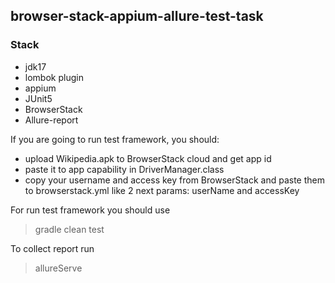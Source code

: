 ## browser-stack-appium-allure-test-task
### Stack
* jdk17
* lombok plugin
* appium
* JUnit5
* BrowserStack
* Allure-report

If you are going to run test framework, you should:
* upload Wikipedia.apk to BrowserStack cloud and get app id
* paste it to app capability in DriverManager.class
* copy your username and access key from BrowserStack and paste them to browserstack.yml like 2 next params: userName and accessKey

For run test framework you should use
> gradle clean test

To collect report run
> allureServe